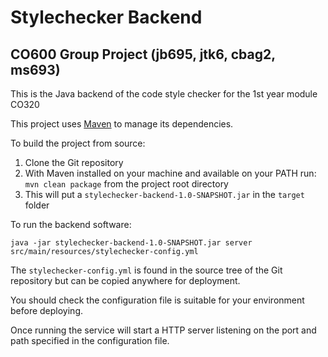 # Stylechecker Backend
## CO600 Group Project (jb695, jtk6, cbag2, ms693)

This is the Java backend of the code style checker for the 1st year module CO320

This project uses [Maven](https://maven.apache.org/) to manage its dependencies.

To build the project from source:

1. Clone the Git repository
2. With Maven installed on your machine and available on your PATH run: `mvn clean package` from the project root directory
3. This will put a `stylechecker-backend-1.0-SNAPSHOT.jar` in the `target` folder

To run the backend software:

`java -jar stylechecker-backend-1.0-SNAPSHOT.jar server src/main/resources/stylechecker-config.yml`

The `stylechecker-config.yml` is found in the source tree of the Git repository but can be copied
anywhere for deployment.

You should check the configuration file is suitable for your environment before deploying.

Once running the service will start a HTTP server listening on the port and path specified in the configuration file.
